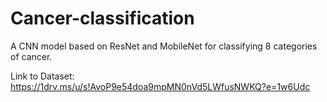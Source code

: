 # Cancer-classification
A CNN model based on ResNet and MobileNet for classifying 8 categories of cancer.

Link to Dataset: https://1drv.ms/u/s!AvoP9e54doa9mpMN0nVd5LWfusNWKQ?e=1w6Udc

